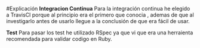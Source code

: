 #Explicación
**Integracion Continua**
Para la integración continua he elegido a TravisCl porque al principio era el primero que conocia , ademas de que al investigarlo antes de usarlo llegue a la conclusión de que era fácil de usar.



**Test**
Para pasar los test he utilizado RSpec ya que vi que era una herraienta recomendada para validar codigo en Ruby.

